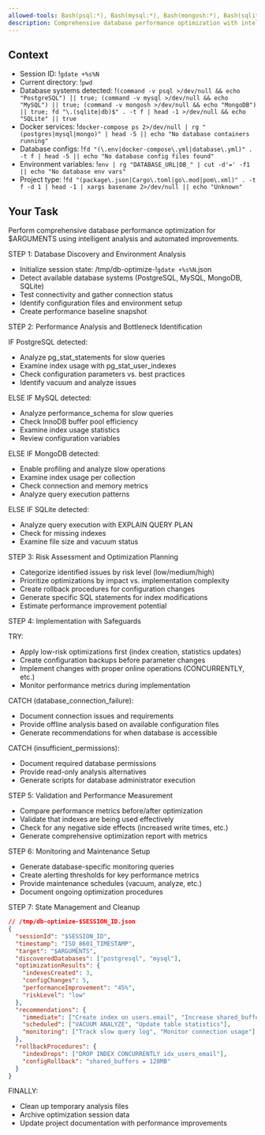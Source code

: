 ```yaml
---
allowed-tools: Bash(psql:*), Bash(mysql:*), Bash(mongosh:*), Bash(sqlite3:*), Read, Write, Task
description: Comprehensive database performance optimization with intelligent analysis and automated improvements
---
```


## Context

- Session ID: !`gdate +%s%N`
- Current directory: !`pwd`
- Database systems detected: !`(command -v psql >/dev/null && echo "PostgreSQL") || true; (command -v mysql >/dev/null && echo "MySQL") || true; (command -v mongosh >/dev/null && echo "MongoDB") || true; fd "\.(sqlite|db)$" . -t f | head -1 >/dev/null && echo "SQLite" || true`
- Docker services: !`docker-compose ps 2>/dev/null | rg "(postgres|mysql|mongo)" | head -5 || echo "No database containers running"`
- Database configs: !`fd "(\.env|docker-compose\.yml|database\.yml)" . -t f | head -5 || echo "No database config files found"`
- Environment variables: !`env | rg "DATABASE_URL|DB_" | cut -d'=' -f1 || echo "No database env vars"`
- Project type: !`fd "(package\.json|Cargo\.toml|go\.mod|pom\.xml)" . -t f -d 1 | head -1 | xargs basename 2>/dev/null || echo "Unknown"`

## Your Task

Perform comprehensive database performance optimization for $ARGUMENTS using intelligent analysis and automated improvements.

STEP 1: Database Discovery and Environment Analysis

- Initialize session state: /tmp/db-optimize-!`gdate +%s%N`.json
- Detect available database systems (PostgreSQL, MySQL, MongoDB, SQLite)
- Test connectivity and gather connection status
- Identify configuration files and environment setup
- Create performance baseline snapshot

STEP 2: Performance Analysis and Bottleneck Identification

IF PostgreSQL detected:

- Analyze pg_stat_statements for slow queries
- Examine index usage with pg_stat_user_indexes
- Check configuration parameters vs. best practices
- Identify vacuum and analyze issues

ELSE IF MySQL detected:

- Analyze performance_schema for slow queries
- Check InnoDB buffer pool efficiency
- Examine index usage statistics
- Review configuration variables

ELSE IF MongoDB detected:

- Enable profiling and analyze slow operations
- Examine index usage per collection
- Check connection and memory metrics
- Analyze query execution patterns

ELSE IF SQLite detected:

- Analyze query execution with EXPLAIN QUERY PLAN
- Check for missing indexes
- Examine file size and vacuum status

STEP 3: Risk Assessment and Optimization Planning

- Categorize identified issues by risk level (low/medium/high)
- Prioritize optimizations by impact vs. implementation complexity
- Create rollback procedures for configuration changes
- Generate specific SQL statements for index modifications
- Estimate performance improvement potential

STEP 4: Implementation with Safeguards

TRY:

- Apply low-risk optimizations first (index creation, statistics updates)
- Create configuration backups before parameter changes
- Implement changes with proper online operations (CONCURRENTLY, etc.)
- Monitor performance metrics during implementation

CATCH (database_connection_failure):

- Document connection issues and requirements
- Provide offline analysis based on available configuration files
- Generate recommendations for when database is accessible

CATCH (insufficient_permissions):

- Document required database permissions
- Provide read-only analysis alternatives
- Generate scripts for database administrator execution

STEP 5: Validation and Performance Measurement

- Compare performance metrics before/after optimization
- Validate that indexes are being used effectively
- Check for any negative side effects (increased write times, etc.)
- Generate comprehensive optimization report with metrics

STEP 6: Monitoring and Maintenance Setup

- Generate database-specific monitoring queries
- Create alerting thresholds for key performance metrics
- Provide maintenance schedules (vacuum, analyze, etc.)
- Document ongoing optimization procedures

STEP 7: State Management and Cleanup

```json
// /tmp/db-optimize-$SESSION_ID.json
{
  "sessionId": "$SESSION_ID",
  "timestamp": "ISO_8601_TIMESTAMP",
  "target": "$ARGUMENTS",
  "discoveredDatabases": ["postgresql", "mysql"],
  "optimizationResults": {
    "indexesCreated": 3,
    "configChanges": 5,
    "performanceImprovement": "45%",
    "riskLevel": "low"
  },
  "recommendations": {
    "immediate": ["Create index on users.email", "Increase shared_buffers"],
    "scheduled": ["VACUUM ANALYZE", "Update table statistics"],
    "monitoring": ["Track slow query log", "Monitor connection usage"]
  },
  "rollbackProcedures": {
    "indexDrops": ["DROP INDEX CONCURRENTLY idx_users_email"],
    "configRollback": "shared_buffers = 128MB"
  }
}
```

FINALLY:

- Clean up temporary analysis files
- Archive optimization session data
- Update project documentation with performance improvements
